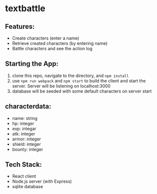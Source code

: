 # textbattle

## Features:
- Create characters (enter a name)
- Retrieve created characters (by entering name)
- Battle characters and see the action log

## Starting the App:
1. clone this repo, navigate to the directory, and ```npm install```
1. use ```npm run webpack``` and ```npm start``` to build the client and start the server. Server will be listening on localhost:3000
1. database will be seeded with some default characters on server start

## characterdata:
- name: string
- hp: integer
- exp: integar
- atk: integer
- armor: integer
- shield: integer
- bounty: integer

## Tech Stack:
- React client
- Node.js server (with Express)
- sqlite database
